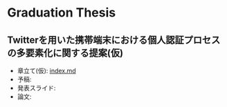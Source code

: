 # Graduation Thesis #
## Twitterを用いた携帯端末における個人認証プロセスの多要素化に関する提案(仮) ##
* 章立て(仮): [index.md](https://github.com/storz/graduation-thesis/blob/master/index.md)
* 予稿: 
* 発表スライド: 
* 論文: 